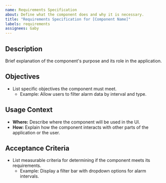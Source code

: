 ```yaml
---
name: Requirements Specification
about: Define what the component does and why it is necessary.
title: "Requirements Specification for [Component Name]"
labels: requirements
assignees: Gaby
---
```


## **Description**
Brief explanation of the component's purpose and its role in the application.

## **Objectives**
- List specific objectives the component must meet.
  - Example: Allow users to filter alarm data by interval and type.

## **Usage Context**
- **Where:** Describe where the component will be used in the UI.
- **How:** Explain how the component interacts with other parts of the application or the user.

## **Acceptance Criteria**
- List measurable criteria for determining if the component meets its requirements.
  - Example: Display a filter bar with dropdown options for alarm intervals.
